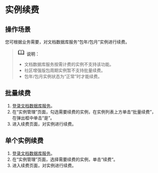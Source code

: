 # 实例续费<a name="dds_03_0005"></a>

## 操作场景<a name="section36712096194014"></a>

您可根据业务需要，对文档数据库服务“包年/包月”实例进行续费。

>![](public_sys-resources/icon-note.gif) **说明：**   
>-   文档数据库服务按需计费的实例不支持该功能。  
>-   社区增强版包周期实例暂不支持批量续费。  
>-   包年/包月实例状态为“正常”时才能续费。  

## 批量续费<a name="section187320051111"></a>

1.  [登录文档数据库服务](https://support.huaweicloud.com/qs-dds/dds_02_0043.html)。
2.  在“实例管理”页面，勾选需要续费的实例，在实例列表上方单击“批量续费”，在弹出框中单击“是”。
3.  进入续费页面，对实例进行续费。

## 单个实例续费<a name="section754935216548"></a>

1.  [登录文档数据库服务](https://support.huaweicloud.com/qs-dds/dds_02_0043.html)。
2.  在“实例管理”页面，选择需要续费的实例，单击“续费“。
3.  进入续费页面，对实例进行续费。

